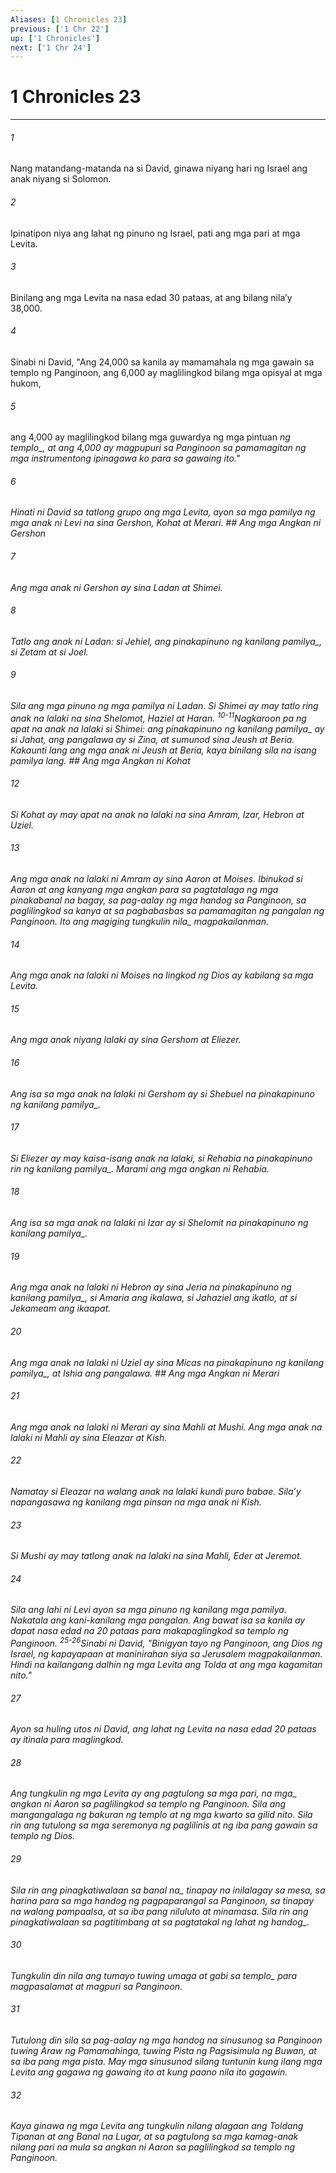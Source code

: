 ```yaml
---
Aliases: [1 Chronicles 23]
previous: ['1 Chr 22']
up: ['1 Chronicles']
next: ['1 Chr 24']
---
```

# 1 Chronicles 23

***






















###### 1 










Nang matandang-matanda na si David, ginawa niyang hari ng Israel ang anak niyang si Solomon. 





















###### 2 










Ipinatipon niya ang lahat ng pinuno ng Israel, pati ang mga pari at mga Levita. 





















###### 3 










Binilang ang mga Levita na nasa edad 30 pataas, at ang bilang nilaʼy 38,000. 





















###### 4 










Sinabi ni David, "Ang 24,000 sa kanila ay mamamahala ng mga gawain sa templo ng Panginoon, ang 6,000 ay maglilingkod bilang mga opisyal at mga hukom, 





















###### 5 










ang 4,000 ay maglilingkod bilang mga guwardya ng mga pintuan <i class="trans-change">ng templo_, at ang 4,000 ay magpupuri sa Panginoon sa pamamagitan ng mga instrumentong ipinagawa ko para sa gawaing ito." 





















###### 6 










Hinati ni David sa tatlong grupo ang mga Levita, ayon sa mga pamilya ng mga anak ni Levi na sina Gershon, Kohat at Merari. ## Ang mga Angkan ni Gershon 





















###### 7 










Ang mga anak ni Gershon ay sina Ladan at Shimei. 





















###### 8 










Tatlo ang anak ni Ladan: si Jehiel, ang pinakapinuno <i class="trans-change">ng kanilang pamilya_, si Zetam at si Joel. 





















###### 9 










Sila ang mga pinuno ng mga pamilya ni Ladan. Si Shimei ay may tatlo ring anak na lalaki na sina Shelomot, Haziel at Haran. <sup class="versenum">10-11</sup>Nagkaroon pa ng apat na anak na lalaki si Shimei: ang pinakapinuno <i class="trans-change">ng kanilang pamilya_ ay si Jahat, ang pangalawa ay si Zina, at sumunod sina Jeush at Beria. Kakaunti lang ang mga anak ni Jeush at Beria, kaya binilang sila na isang pamilya lang. ## Ang mga Angkan ni Kohat 





















###### 12 










Si Kohat ay may apat na anak na lalaki na sina Amram, Izar, Hebron at Uziel. 





















###### 13 










Ang mga anak na lalaki ni Amram ay sina Aaron at Moises. Ibinukod si Aaron at ang kanyang mga angkan para sa pagtatalaga ng mga pinakabanal na bagay, sa pag-aalay ng mga handog sa Panginoon, sa paglilingkod sa kanya at sa pagbabasbas sa pamamagitan ng pangalan ng Panginoon. <i class="trans-change">Ito ang magiging tungkulin nila_ magpakailanman. 





















###### 14 










Ang mga anak na lalaki ni Moises na lingkod ng Dios ay kabilang sa mga Levita. 





















###### 15 










Ang mga anak niyang lalaki ay sina Gershom at Eliezer. 





















###### 16 










Ang isa sa mga anak na lalaki ni Gershom ay si Shebuel na pinakapinuno <i class="trans-change">ng kanilang pamilya_. 





















###### 17 










Si Eliezer ay may kaisa-isang anak na lalaki, si Rehabia na pinakapinuno rin <i class="trans-change">ng kanilang pamilya_. Marami ang mga angkan ni Rehabia. 





















###### 18 










Ang isa sa mga anak na lalaki ni Izar ay si Shelomit na pinakapinuno <i class="trans-change">ng kanilang pamilya_. 





















###### 19 










Ang mga anak na lalaki ni Hebron ay sina Jeria na pinakapinuno <i class="trans-change">ng kanilang pamilya_, si Amaria ang ikalawa, si Jahaziel ang ikatlo, at si Jekameam ang ikaapat. 





















###### 20 










Ang mga anak na lalaki ni Uziel ay sina Micas na pinakapinuno <i class="trans-change">ng kanilang pamilya_, at Ishia ang pangalawa. ## Ang mga Angkan ni Merari 





















###### 21 










Ang mga anak na lalaki ni Merari ay sina Mahli at Mushi. Ang mga anak na lalaki ni Mahli ay sina Eleazar at Kish. 





















###### 22 










Namatay si Eleazar na walang anak na lalaki kundi puro babae. Silaʼy napangasawa ng kanilang mga pinsan na mga anak ni Kish. 





















###### 23 










Si Mushi ay may tatlong anak na lalaki na sina Mahli, Eder at Jeremot. 





















###### 24 










Sila ang lahi ni Levi ayon sa mga pinuno ng kanilang mga pamilya. Nakatala ang kani-kanilang mga pangalan. Ang bawat isa sa kanila ay dapat nasa edad na 20 pataas para makapaglingkod sa templo ng Panginoon. <sup class="versenum">25-26</sup>Sinabi ni David, "Binigyan tayo ng Panginoon, ang Dios ng Israel, ng kapayapaan at maninirahan siya sa Jerusalem magpakailanman. Hindi na kailangang dalhin ng mga Levita ang Tolda at ang mga kagamitan nito." 





















###### 27 










Ayon sa huling utos ni David, ang lahat ng Levita na nasa edad 20 pataas ay itinala para maglingkod. 





















###### 28 










Ang tungkulin ng mga Levita ay ang pagtulong sa mga <i class="trans-change">pari, na mga_ angkan ni Aaron sa paglilingkod sa templo ng Panginoon. Sila ang mangangalaga ng bakuran ng templo at ng mga kwarto sa gilid nito. Sila rin ang tutulong sa mga seremonya ng paglilinis at ng iba pang gawain sa templo ng Dios. 





















###### 29 










Sila rin ang pinagkatiwalaan sa <i class="trans-change">banal na_ tinapay na inilalagay sa mesa, sa harina para sa mga handog ng pagpaparangal sa Panginoon, sa tinapay na walang pampaalsa, at sa iba pang niluluto at minamasa. Sila rin ang pinagkatiwalaan sa pagtitimbang at sa pagtatakal ng lahat <i class="trans-change">ng handog_. 





















###### 30 










Tungkulin din nila ang tumayo tuwing umaga at gabi <i class="trans-change">sa templo_ para magpasalamat at magpuri sa Panginoon. 





















###### 31 










Tutulong din sila sa pag-aalay ng mga handog na sinusunog sa Panginoon tuwing Araw ng Pamamahinga, tuwing Pista ng Pagsisimula ng Buwan, at sa iba pang mga pista. May mga sinusunod silang tuntunin kung ilang mga Levita ang gagawa ng gawaing ito at kung paano nila ito gagawin. 





















###### 32 










Kaya ginawa ng mga Levita ang tungkulin nilang alagaan ang Toldang Tipanan at ang Banal na Lugar, at sa pagtulong sa mga kamag-anak nilang pari na mula sa angkan ni Aaron sa paglilingkod sa templo ng Panginoon.
